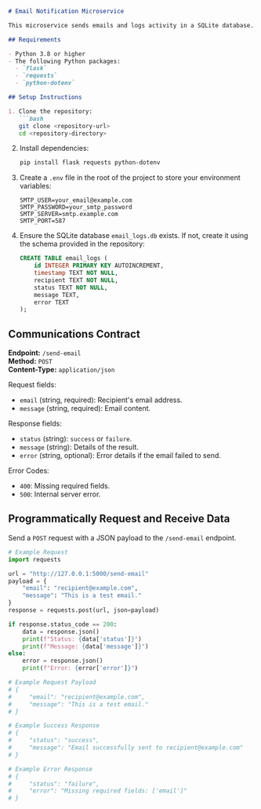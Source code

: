 ```markdown
# Email Notification Microservice

This microservice sends emails and logs activity in a SQLite database.

## Requirements

- Python 3.8 or higher
- The following Python packages:
  - `flask`
  - `requests`
  - `python-dotenv`

## Setup Instructions

1. Clone the repository:
   ```bash
   git clone <repository-url>
   cd <repository-directory>
   ```

2. Install dependencies:
   ```bash
   pip install flask requests python-dotenv
   ```

3. Create a `.env` file in the root of the project to store your environment variables:
   ```plaintext
   SMTP_USER=your_email@example.com
   SMTP_PASSWORD=your_smtp_password
   SMTP_SERVER=smtp.example.com
   SMTP_PORT=587
   ```

4. Ensure the SQLite database `email_logs.db` exists. If not, create it using the schema provided in the repository:
   ```sql
   CREATE TABLE email_logs (
       id INTEGER PRIMARY KEY AUTOINCREMENT,
       timestamp TEXT NOT NULL,
       recipient TEXT NOT NULL,
       status TEXT NOT NULL,
       message TEXT,
       error TEXT
   );
   ```

## Communications Contract

**Endpoint:** `/send-email`  
**Method:** `POST`  
**Content-Type:** `application/json`  

Request fields:  
- `email` (string, required): Recipient's email address.  
- `message` (string, required): Email content.  

Response fields:  
- `status` (string): `success` or `failure`.  
- `message` (string): Details of the result.  
- `error` (string, optional): Error details if the email failed to send.  

Error Codes:  
- `400`: Missing required fields.  
- `500`: Internal server error.  

## Programmatically Request and Receive Data

Send a `POST` request with a JSON payload to the `/send-email` endpoint.

```python
# Example Request
import requests

url = "http://127.0.0.1:5000/send-email"
payload = {
    "email": "recipient@example.com",
    "message": "This is a test email."
}
response = requests.post(url, json=payload)

if response.status_code == 200:
    data = response.json()
    print(f"Status: {data['status']}")
    print(f"Message: {data['message']}")
else:
    error = response.json()
    print(f"Error: {error['error']}")

# Example Request Payload
# {
#     "email": "recipient@example.com",
#     "message": "This is a test email."
# }

# Example Success Response
# {
#     "status": "success",
#     "message": "Email successfully sent to recipient@example.com"
# }

# Example Error Response
# {
#     "status": "failure",
#     "error": "Missing required fields: ['email']"
# }
```
```